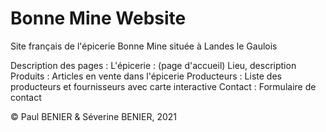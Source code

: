 # Bonne Mine Website

Site français de l'épicerie Bonne Mine située à Landes le Gaulois

Description des pages :
L'épicerie : (page d'accueil) Lieu, description
Produits : Articles en vente dans l'épicerie
Producteurs : Liste des producteurs et fournisseurs avec carte interactive
Contact : Formulaire de contact

© Paul BENIER & Séverine BENIER, 2021